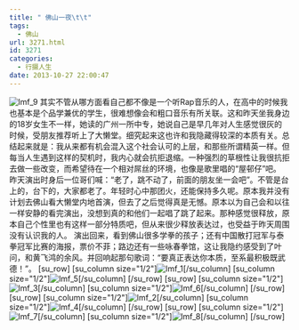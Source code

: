 ```yaml
---
title: " 佛山一夜\t\t"
tags:
  - 佛山
url: 3271.html
id: 3271
categories:
  - 行摄人生
date: 2013-10-27 22:00:47
---
```


![lmf_9](../../../images/2013/10/lmf_9.jpg) 其实不管从哪方面看自己都不像是一个听Rap音乐的人，在高中的时候我也基本是个品学兼优的学生，很难想像会和粗口音乐有所关联。这和昨天坐我身边的18岁女生不一样，她读的广州一所中专，她说自己是早几年对人生感觉很灰的时候，受朋友推荐听上了大懒堂。细究起来这也许和我隐藏得较深的本质有关。总结起来就是：我从来都有机会混入这个社会认可的上层，和那些所谓精英一样。但每当人生遇到这样的契机时，我内心就会抗拒退缩。一种强烈的草根性让我很抗拒去做一些改变，而希望待在一个相对屌丝的环境，也像是歌里唱的“屋邨仔”吧。 昨天演出时身后一位哥们喊：“老了，跳不动了，前面的朋友坐一会吧”。不管是台上的，台下的，大家都老了。年轻时心中那团火，还能保持多久呢。原本我并没有计划去佛山看大懒堂内地首演，但去了之后觉得真是无憾。原本以为自己会和以往一样安静的看完演出，没想到真的和他们一起唱了跳了起来。那种感觉很释放，原本自己个性里也有这样一部分特质吧，但从来很少释放表达过，也受益于昨天周围没有认识我的人。 演出回来，看到佛山很多学拳的孩子；还有中国散打冠军与泰拳冠军比赛的海报，票价不菲；路边还有一些咏春拳馆，这让我隐约感受到了叶问，和黄飞鸿的余风。并回响起那句歌词：“要真正表达你本质，至系最积极既武德！”。 \[su\_row\] \[su\_column size="1/2"\]![lmf_1](../../../images/2013/10/lmf_1.jpg)\[/su\_column\] \[su\_column size="1/2"\]![lmf_5](../../../images/2013/10/lmf_5.jpg)\[/su\_column\] \[/su\_row\] \[su\_row\] \[su\_column size="1/2"\]![lmf_3](../../../images/2013/10/lmf_3.jpg)\[/su\_column\] \[su\_column size="1/2"\]![lmf_6](../../../images/2013/10/lmf_6.jpg)\[/su\_column\] \[/su\_row\] \[su\_row\] \[su\_column size="1/2"\]![lmf_2](../../../images/2013/10/lmf_2.jpg)\[/su\_column\] \[su\_column size="1/2"\]![lmf_4](../../../images/2013/10/lmf_4.jpg)\[/su\_column\] \[/su\_row\] \[su\_row\] \[su\_column size="1/2"\]![lmf_7](../../../images/2013/10/lmf_7.jpg)\[/su\_column\] \[su\_column size="1/2"\]![lmf_8](../../../images/2013/10/lmf_8.jpg)\[/su\_column\] \[/su\_row\]
